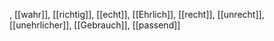 , [[wahr]], [[richtig]], [[echt]], [[Ehrlich]], [[recht]], [[unrecht]], [[unehrlicher]], [[Gebrauch]], [[passend]]